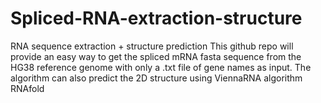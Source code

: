 # Spliced-RNA-extraction-structure
RNA sequence extraction + structure prediction
This github repo will provide an easy way to get the spliced mRNA fasta sequence from the HG38 reference genome with only a .txt file of gene names as input.
The algorithm can also predict the 2D structure using ViennaRNA algorithm RNAfold 
